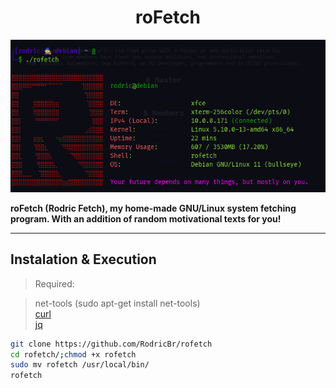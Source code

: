 <h1 align="center">roFetch</h2>

<p align="center">
  <img border="0" draggable="false" src="./image/rofetch.png" alt="roFetch example" title="Isn't it simply awesome?!">
</p>

**roFetch (Rodric Fetch), my home-made GNU/Linux system fetching program. With an addition of random motivational texts for you!**

<hr>

## Instalation & Execution <br>

> Required: <br>

> net-tools (sudo apt-get install net-tools) <br>
> [curl](https://curl.se/docs/install.html) <br>
> [jq](https://stedolan.github.io/jq/download/) <br>

```bash
git clone https://github.com/RodricBr/rofetch
cd rofetch/;chmod +x rofetch
sudo mv rofetch /usr/local/bin/
rofetch
```
